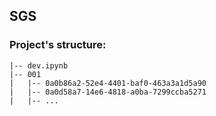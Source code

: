 ## SGS

### Project's structure:

```
|-- dev.ipynb
|-- 001
|   |-- 0a0b86a2-52e4-4401-baf0-463a3a1d5a90
|   |-- 0a0d58a7-14e6-4818-a0ba-7299ccba5271
|   |-- ...
```
